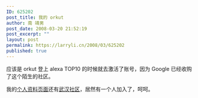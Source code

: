 ```yaml
---
ID: 625202
post_title: 我的 orkut
author: 南 靖男
post_date: 2008-03-20 21:52:19
post_excerpt: ""
layout: post
permalink: https://larryli.cn/2008/03/625202
published: true
---
```

应该是 orkut 登上 alexa TOP10 的时候就去激活了账号，因为 Google 已经收购了这个陌生的社区。

我的<a href="http://www.orkut.com/Profile.aspx?uid=15511965478896534570" title="orkut - 峰 的个人资料">个人资料页面</a>还有<a href="http://www.orkut.com/Community.aspx?cmm=37311347" title="orkut - 武汉">武汉社区</a>，居然有一个人加入了，呵呵。